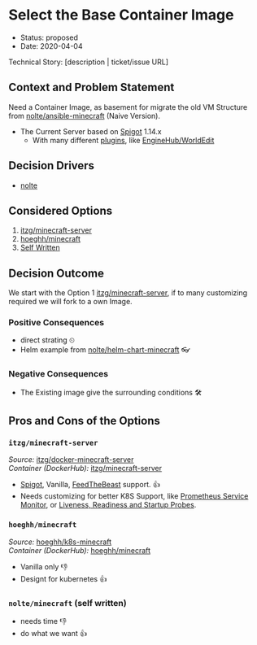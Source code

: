 <!-- based on https://github.com/adr/madr/blob/master/template/template.md -->
# Select the Base Container Image

* Status: proposed
* Date: 2020-04-04

Technical Story: [description | ticket/issue URL] <!-- optional -->

## Context and Problem Statement

Need a Container Image, as basement for migrate the old VM Structure from [nolte/ansible-minecraft](https://github.com/nolte/ansible-minecraft) (Naive Version).

* The Current Server based on [Spigot](https://getbukkit.org/download/spigot) 1.14.x
  * With many different [plugins](https://nolte.github.io/minecraft-gameserver/plugins/), like [EngineHub/WorldEdit](https://github.com/EngineHub/WorldEdit)

## Decision Drivers <!-- optional -->

* [nolte](https://github.com/nolte)

## Considered Options

1. [itzg/minecraft-server](#itzg_minecraft-server)
2. [hoeghh/minecraft](#hoeghh_minecraft)
3. [Self Written](#nolte_minecraft-self-written)

## Decision Outcome

We start with the Option 1 [itzg/minecraft-server](#itzg_minecraft-server), if to many customizing required we will fork to a own Image.

### Positive Consequences <!-- optional -->

* direct strating ⏲
* Helm example from [nolte/helm-chart-minecraft](https://github.com/nolte/helm-chart-minecraft) 👓

### Negative Consequences <!-- optional -->

* The Existing image give the surrounding conditions 🛠

## Pros and Cons of the Options <!-- optional -->

### `itzg/minecraft-server`

*Source:* [itzg/docker-minecraft-server](https://github.com/itzg/docker-minecraft-server)  
*Container (DockerHub):* [itzg/minecraft-server](https://hub.docker.com/r/itzg/minecraft-server)

* [Spigot](https://getbukkit.org/download/spigot), Vanilla, [FeedTheBeast](https://feed-the-beast.com) support. 👍
* Needs customizing for better K8S Support, like [Prometheus Service Monitor](https://github.com/coreos/prometheus-operator/blob/master/Documentation/api.md#servicemonitorspec), or [Liveness, Readiness and Startup Probes](https://kubernetes.io/docs/tasks/configure-pod-container/configure-liveness-readiness-startup-probes/).

### `hoeghh/minecraft`

*Source:* [hoeghh/k8s-minecraft](https://github.com/hoeghh/k8s-minecraft/tree/master/docker-image)  
*Container (DockerHub):* [hoeghh/minecraft](https://hub.docker.com/r/hoeghh/minecraft)

* Vanilla only 👎
* Designt for kubernetes 👍

### `nolte/minecraft` (self written)

* needs time 👎
* do what we want 👍
